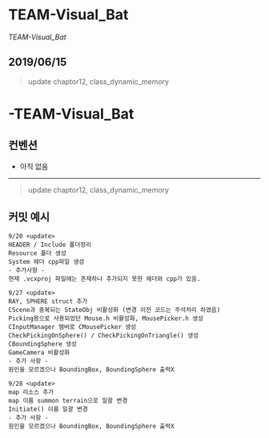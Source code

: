 ﻿# TEAM-Visual_Bat

*TEAM-Visual_Bat*

2019/06/15
----------
> update chaptor12, class_dynamic_memory


# -TEAM-Visual_Bat

## 컨벤션
- 아직 없음
----------
> update chaptor12, class_dynamic_memory

## 커밋 예시
```
9/20 <update>
HEADER / Include 폴더정리
Resource 폴더 생성
System 헤더 cpp파일 생성
- 추가사항 -
현재 .vcxproj 파일에는 존재하나 추가되지 못한 헤더와 cpp가 있음.

9/27 <update>
RAY, SPHERE struct 추가
CScene과 중복되는 StateObj 비활성화 (변경 이전 코드는 주석처리 하였음)
Picking용으로 사용되었던 Mouse.h 비활성화, MousePicker.h 생성
CInputManager 맴버로 CMousePicker 생성
CheckPickingOnSphere() / CheckPickingOnTriangle() 생성
CBoundingSphere 생성
GameCamera 비활성화
- 추가 사항 -
원인을 모르겠으나 BoundingBox, BoundingSphere 출력X

9/28 <update>
map 리소스 추가
map 이름 summon terrain으로 일괄 변경
Initiate() 이름 일괄 변경
- 추가 사항 -
원인을 모르겠으나 BoundingBox, BoundingSphere 출력X
```